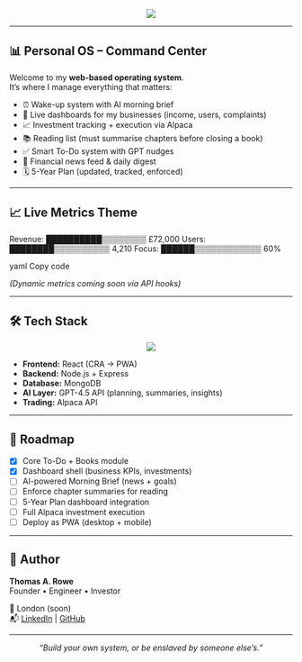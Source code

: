 
<p align="center">
  <img src="https://readme-typing-svg.herokuapp.com?size=28&duration=4000&color=2EB67D&center=true&vCenter=true&lines=Thomas+A.+Rowe's+Personal+OS;Founder+%7C+Engineer+%7C+Investor;Building+for+5+Years+Ahead" />
</p>

---

## 📊 Personal OS – Command Center

Welcome to my **web-based operating system**.  
It’s where I manage everything that matters:  

- ⏰ Wake-up system with AI morning brief  
- 💼 Live dashboards for my businesses (income, users, complaints)  
- 📈 Investment tracking + execution via Alpaca  
- 📚 Reading list (must summarise chapters before closing a book)  
- ✅ Smart To-Do system with GPT nudges  
- 📰 Financial news feed & daily digest  
- 🗓️ 5-Year Plan (updated, tracked, enforced)  

---

## 📈 Live Metrics Theme

Revenue: ██████████▒▒▒▒▒▒▒▒ £72,000
Users: ████████▒▒▒▒▒▒▒▒▒▒ 4,210
Focus: ██████▒▒▒▒▒▒▒▒▒▒▒▒ 60%

yaml
Copy code

*(Dynamic metrics coming soon via API hooks)*  

---

## 🛠️ Tech Stack

<p align="center">
  <img src="https://skillicons.dev/icons?i=react,nodejs,mongodb,python,flutter,git,figma" />
</p>

- **Frontend:** React (CRA → PWA)  
- **Backend:** Node.js + Express  
- **Database:** MongoDB  
- **AI Layer:** GPT-4.5 API (planning, summaries, insights)  
- **Trading:** Alpaca API  

---

## 🚀 Roadmap

- [x] Core To-Do + Books module  
- [x] Dashboard shell (business KPIs, investments)  
- [ ] AI-powered Morning Brief (news + goals)  
- [ ] Enforce chapter summaries for reading  
- [ ] 5-Year Plan dashboard integration  
- [ ] Full Alpaca investment execution  
- [ ] Deploy as PWA (desktop + mobile)  

---

## 🏦 Author

**Thomas A. Rowe**  
Founder • Engineer • Investor  

📍 London (soon)  
📬 [LinkedIn](https://www.linkedin.com/in/your-link/) | [GitHub](https://github.com/your-username)  

---

<p align="center">  
  <i>“Build your own system, or be enslaved by someone else’s.”</i>  
</p>